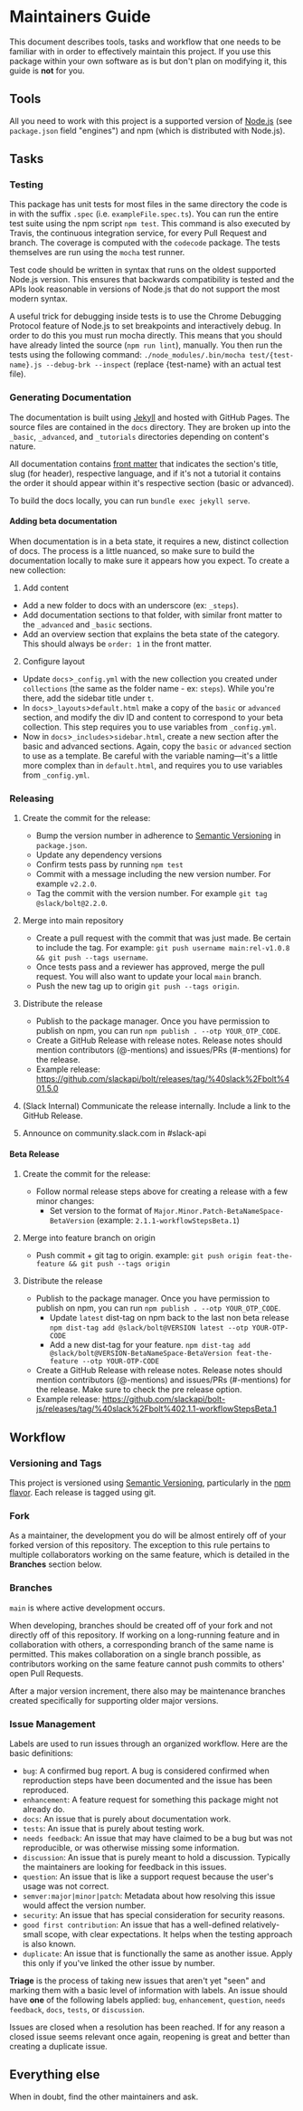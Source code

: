# Maintainers Guide

This document describes tools, tasks and workflow that one needs to be familiar with in order to effectively maintain
this project. If you use this package within your own software as is but don't plan on modifying it, this guide is
**not** for you.

## Tools

All you need to work with this project is a supported version of [Node.js](https://nodejs.org/en/)
(see `package.json` field "engines") and npm (which is distributed with Node.js).

## Tasks

### Testing

This package has unit tests for most files in the same directory the code is in with the suffix `.spec` (i.e. `exampleFile.spec.ts`). You can run the entire test suite using the npm script `npm test`. This command is also executed by Travis, the continuous integration service, for every Pull Request and branch. The coverage is computed with the `codecode` package. The tests themselves are run using the `mocha` test runner.

Test code should be written in syntax that runs on the oldest supported Node.js version. This ensures that backwards compatibility is tested and the APIs look reasonable in versions of Node.js that do not support the most modern syntax.

A useful trick for debugging inside tests is to use the Chrome Debugging Protocol feature of Node.js to set breakpoints and interactively debug. In order to do this you must run mocha directly. This means that you should have already linted the source (`npm run lint`), manually. You then run the tests using the following command: `./node_modules/.bin/mocha test/{test-name}.js --debug-brk --inspect` (replace {test-name} with an actual test file).

### Generating Documentation

The documentation is built using [Jekyll](https://jekyllrb.com/) and hosted with GitHub Pages.
The source files are contained in the `docs` directory. They are broken up into the `_basic`, `_advanced`, and `_tutorials` directories depending on content's nature.

All documentation contains [front matter](https://jekyllrb.com/docs/front-matter/) that indicates the section's title, slug (for header), respective language, and if it's not a tutorial it contains the order it should appear within it's respective section (basic or advanced).

To build the docs locally, you can run `bundle exec jekyll serve`.

#### Adding beta documentation
When documentation is in a beta state, it requires a new, distinct collection of docs. The process is a little nuanced, so make sure to build the documentation locally to make sure it appears how you expect. To create a new collection:
1. Add content
* Add a new folder to docs with an underscore (ex: `_steps`).
* Add documentation sections to that folder, with similar front matter to the `_advanced` and `_basic` sections.
* Add an overview section that explains the beta state of the category. This should always be `order: 1` in the front matter.

2. Configure layout
* Update `docs`>`_config.yml` with the new collection you created under `collections` (the same as the folder name - ex: `steps`). While you're there, add the sidebar title under `t`.
* In `docs`>`_layouts`>`default.html` make a copy of the `basic` or `advanced` section, and modify the div ID and content to correspond to your beta collection. This step requires you to use variables from `_config.yml`.
* Now in `docs`>`_includes`>`sidebar.html`, create a new section after the basic and advanced sections. Again, copy the `basic` or `advanced` section to use as a template. Be careful with the variable naming—it's a little more complex than in `default.html`, and requires you to use variables from `_config.yml`.

### Releasing

1.  Create the commit for the release:
    *  Bump the version number in adherence to [Semantic Versioning](http://semver.org/) in `package.json`.
    *  Update any dependency versions 
    *  Confirm tests pass by running `npm test`
    *  Commit with a message including the new version number. For example `v2.2.0`.
    *  Tag the commit with the version number. For example `git tag @slack/bolt@2.2.0`.

2.  Merge into main repository
    *  Create a pull request with the commit that was just made. Be certain to include the tag. For
       example: `git push username main:rel-v1.0.8 && git push --tags username`.
    *  Once tests pass and a reviewer has approved, merge the pull request. You will also want to
       update your local `main` branch.
    *  Push the new tag up to origin `git push --tags origin`.

3.  Distribute the release
    *  Publish to the package manager. Once you have permission to publish on npm, you can run `npm publish . --otp YOUR_OTP_CODE`.
    *  Create a GitHub Release with release notes. Release notes should mention contributors (@-mentions) and issues/PRs (#-mentions) for the release.
    *  Example release: https://github.com/slackapi/bolt/releases/tag/%40slack%2Fbolt%401.5.0

4.  (Slack Internal) Communicate the release internally. Include a link to the GitHub Release.

5.  Announce on community.slack.com in #slack-api

#### Beta Release

1. Create the commit for the release:
    * Follow normal release steps above for creating a release with a few minor changes:
        *  Set version to the format of `Major.Minor.Patch-BetaNameSpace-BetaVersion` (example: `2.1.1-workflowStepsBeta.1`)

2. Merge into feature branch on origin
    * Push commit + git tag to origin. example: `git push origin feat-the-feature && git push --tags origin`

3. Distribute the release
    *  Publish to the package manager. Once you have permission to publish on npm, you can run `npm publish . --otp YOUR_OTP_CODE`.
        * Update `latest` dist-tag on npm back to the last non beta release `npm dist-tag add @slack/bolt@VERSION latest --otp YOUR-OTP-CODE`
        * Add a new dist-tag for your feature. `npm dist-tag add @slack/bolt@VERSION-BetaNameSpace-BetaVersion feat-the-feature --otp YOUR-OTP-CODE`
    *  Create a GitHub Release with release notes. Release notes should mention contributors (@-mentions) and issues/PRs (#-mentions) for the release. Make sure to check the pre release option.
    *  Example release: https://github.com/slackapi/bolt-js/releases/tag/%40slack%2Fbolt%402.1.1-workflowStepsBeta.1


## Workflow

### Versioning and Tags

This project is versioned using [Semantic Versioning](http://semver.org/), particularly in the
[npm flavor](https://docs.npmjs.com/getting-started/semantic-versioning). Each release is tagged
using git.

### Fork

As a maintainer, the development you do will be almost entirely off of your forked version of this repository. The exception to this rule pertains to multiple collaborators working on the same feature, which is detailed in the **Branches** section below.

### Branches

`main` is where active development occurs. 

When developing, branches should be created off of your fork and not directly off of this repository. If working on a long-running feature and in collaboration with others, a corresponding branch of the same name is permitted. This makes collaboration on a single branch possible, as contributors working on the same feature cannot push commits to others' open Pull Requests.

After a major version increment, there also may be maintenance branches created specifically for supporting older major versions.

### Issue Management

Labels are used to run issues through an organized workflow. Here are the basic definitions:

*  `bug`: A confirmed bug report. A bug is considered confirmed when reproduction steps have been
   documented and the issue has been reproduced.
*  `enhancement`: A feature request for something this package might not already do.
*  `docs`: An issue that is purely about documentation work.
*  `tests`: An issue that is purely about testing work.
*  `needs feedback`: An issue that may have claimed to be a bug but was not reproducible, or was otherwise missing some information.
*  `discussion`: An issue that is purely meant to hold a discussion. Typically the maintainers are looking for feedback in this issues.
*  `question`: An issue that is like a support request because the user's usage was not correct.
*  `semver:major|minor|patch`: Metadata about how resolving this issue would affect the version number.
*  `security`: An issue that has special consideration for security reasons.
*  `good first contribution`: An issue that has a well-defined relatively-small scope, with clear expectations. It helps when the testing approach is also known.
*  `duplicate`: An issue that is functionally the same as another issue. Apply this only if you've linked the other issue by number.

**Triage** is the process of taking new issues that aren't yet "seen" and marking them with a basic
level of information with labels. An issue should have **one** of the following labels applied:
`bug`, `enhancement`, `question`, `needs feedback`, `docs`, `tests`, or `discussion`.

Issues are closed when a resolution has been reached. If for any reason a closed issue seems
relevant once again, reopening is great and better than creating a duplicate issue.

## Everything else

When in doubt, find the other maintainers and ask.